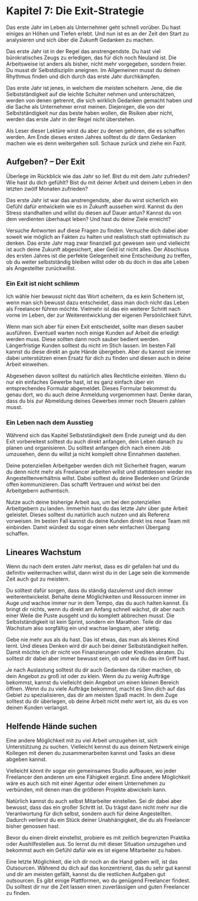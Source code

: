Kapitel 7: Die Exit-Strategie
===
Das erste Jahr im Leben als Unternehmer geht schnell vorüber. Du hast einiges an Höhen und Tiefen erlebt. Und nun ist es an der Zeit den Start zu analysieren und sich über die Zukunft Gedanken zu machen.

Das erste Jahr ist in der Regel das anstrengendste. Du hast viel bürokratisches Zeugs zu erledigen, das für dich noch Neuland ist. Die Arbeitsweise ist anders als bisher, nicht mehr vorgegeben, sondern freier. Du musst dir Selbstdisziplin aneignen. Im Allgemeinen musst du deinen Rhythmus finden und dich durch das erste Jahr durchkämpfen.

Das erste Jahr ist jenes, in welchem die meisten scheitern. Jene, die die Selbstständigkeit auf die leichte Schulter nehmen und unterschätzen, werden von denen getrennt, die sich wirklich Gedanken gemacht haben und die Sache als Unternehmer ernst meinen. Diejenigen, die von der Selbstständigkeit nur das beste haben wollen, die Risiken aber nicht, werden das erste Jahr in der Regel nicht überstehen.

Als Leser dieser Lektüre wirst du aber zu denen gehören, die es schaffen werden. Am Ende dieses ersten Jahres solltest du dir dann Gedanken machen wie es denn weitergehen soll. Schaue zurück und ziehe ein Fazit.

Aufgeben? – Der Exit
---
Überlege im Rückblick wie das Jahr so lief. Bist du mit dem Jahr zufrieden? Wie hast du dich gefühlt? Bist du mit deiner Arbeit und deinem Leben in den letzten zwölf Monaten zufrieden?

Das erste Jahr ist war das anstrengendste, aber du wirst sicherlich ein Gefühl dafür entwickeln wie es in Zukunft aussehen wird. Kannst du den Stress standhalten und willst du diesen auf Dauer antun? Kannst du von dem verdienten überhaupt leben? Und hast du deine Ziele erreicht?

Versuche Antworten auf diese Fragen zu finden. Versuche dich dabei aber soweit wie möglich an Fakten zu halten und realistisch statt optimistisch zu denken. Das erste Jahr mag zwar finanziell gut gewesen sein und vielleicht ist auch deine Zukunft abgesichert, aber Geld ist nicht alles. Der Abschluss des ersten Jahres ist die perfekte Gelegenheit eine Entscheidung zu treffen, ob du weiter selbstständig bleiben willst oder ob du doch in das alte Leben als Angestellter zurückwillst.

### Ein Exit ist nicht schlimm

Ich wähle hier bewusst nicht das Wort scheitern, da es kein Scheitern ist, wenn man sich bewusst dazu entscheidet, dass man doch nicht das Leben als Freelancer führen möchte. Vielmehr ist das ein weiterer Schritt nach vorne im Leben, der zur Weiterentwicklung der eigenen Persönlichkeit führt.

Wenn man sich aber für einen Exit entscheidet, sollte man diesen sauber ausführen. Eventuell warten noch einige Kunden auf Arbeit die erledigt werden muss. Diese sollten dann noch sauber bedient werden. Längerfristige Kunden solltest du nicht im Stich lassen. Im besten Fall kannst du diese direkt an gute Hände übergeben. Aber du kannst sie immer dabei unterstützen einen Ersatz für dich zu finden und diesen auch in deine Arbeit einweihen.

Abgesehen davon solltest du natürlich alles Rechtliche einleiten. Wenn du nur ein einfaches Gewerbe hast, ist es ganz einfach über ein entsprechendes Formular abgemeldet. Dieses Formular bekommst du genau dort, wo du auch deine Anmeldung vorgenommen hast. Denke daran, dass du bis zur Abmeldung deines Gewerbes immer noch Steuern zahlen musst.

### Ein Leben nach dem Ausstieg

Während sich das Kapitel Selbstständigkeit dem Ende zuneigt und du den Exit vorbereitest solltest du auch direkt anfangen, dein Leben danach zu planen und organisieren. Du solltest anfangen dich nach einem Job umzusehen, denn du willst ja nicht komplett ohne Einnahmen dastehen.

Deine potenziellen Arbeitgeber werden dich mit Sicherheit fragen, warum du denn nicht mehr als Freelancer arbeiten willst und stattdessen wieder ins Angestelltenverhältnis willst. Dabei solltest du deine Bedenken und Gründe offen kommunizieren. Das schafft Vertrauen und wirkst bei den Arbeitgebern authentisch.

Nutze auch deine bisherige Arbeit aus, um bei den potenziellen Arbeitgebern zu landen. Immerhin hast du das letzte Jahr über gute Arbeit geleistet. Dieses solltest du natürlich auch nutzen und als Referenz vorweisen. Im besten Fall kannst du deine Kunden direkt ins neue Team mit einbinden. Damit würdest du sogar einen sehr einfachen Übergang schaffen.

Lineares Wachstum
---
Wenn du nach dem ersten Jahr merkst, dass es dir gefallen hat und du definitiv weitermachen willst, dann wirst du in der Lage sein die kommende Zeit auch gut zu meistern.

Du solltest dafür sorgen, dass du ständig dazulernst und dich immer weiterentwickelst. Behalte deine Möglichkeiten und Ressourcen immer im Auge und wachse immer nur in dem Tempo, das du auch halten kannst. Es bringt dir nichts, wenn du direkt am Anfang schnell wächst, dir aber nach einer Weile die Puste ausgeht und du komplett abbrechen musst. Die Selbstständigkeit ist kein Sprint, sondern ein Marathon. Teile dir das Wachstum also sorgfältig ein und wachse langsam, aber stetig.

Gebe nie mehr aus als du hast. Das ist etwas, das man als kleines Kind lernt. Und dieses Denken wird dir auch bei deiner Selbstständigkeit helfen. Damit möchte ich dir nicht von Finanzierungen oder Krediten abraten. Du solltest dir dabei aber immer bewusst sein, ob und wie du das im Griff hast.

Je nach Auslastung solltest du dir auch Gedanken da rüber machen, ob dein Angebot zu groß ist oder zu klein. Wenn du zu wenig Aufträge bekommst, kannst du vielleicht dein Angebot um einen kleinen Bereich öffnen. Wenn du zu viele Aufträge bekommst, macht es Sinn dich auf das Gebiet zu spezialisieren, das dir am meisten Spaß macht. In dem Zuge solltest du dir überlegen, ob deine Arbeit nicht mehr wert ist, als du es von deinen Kunden verlangst.

Helfende Hände suchen
---

Eine andere Möglichkeit mit zu viel Arbeit umzugehen ist, sich Unterstützung zu suchen. Vielleicht kennst du aus deinem Netzwerk einige Kollegen mit denen du zusammenarbeiten kannst und Tasks an diese abgeben kannst.

Vielleicht könnt ihr sogar ein gemeinsames Studio aufbauen, wo jeder Freelancer den anderen um eine Fähigkeit ergänzt. Eine andere Möglichkeit wäre es auch sich mit einer Agentur oder einem Unternehmen zu verbünden, mit denen man die größeren Projekte abwickeln kann.

Natürlich kannst du auch selbst Mitarbeiter einstellen. Sei dir dabei aber bewusst, dass das ein großer Schritt ist. Du trägst dann nicht mehr nur die Verantwortung für dich selbst, sondern auch für deine Angestellten. Dadurch verlierst du ein Stück deiner Unabhängigkeit, die du als Freelancer bisher genossen hast.

Bevor du einen direkt einstellst, probiere es mit zeitlich begrenzten Praktika oder Aushilfestellen aus. So lernst du mit dieser Situation umzugehen und bekommst auch ein Gefühl dafür wie es ist eigene Mitarbeiter zu haben.

Eine letzte Möglichkeit, die ich dir noch an die Hand geben will, ist das Outsourcen. Während du dich auf das konzentrierst, das du sehr gut kannst und dir am meisten gefällt, kannst du die restlichen Aufgaben gut outsourcen. Es gibt einige Plattformen, wo du genügend Freelancer findest. Du solltest dir nur die Zeit lassen einen zuverlässigen und guten Freelancer zu finden.